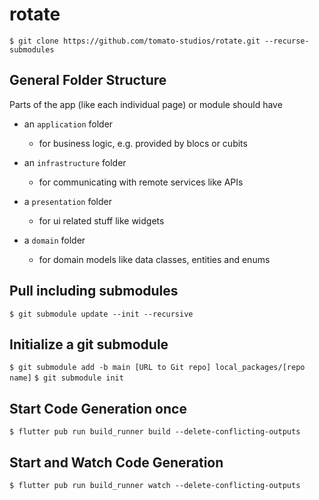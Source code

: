 # rotate

`$ git clone https://github.com/tomato-studios/rotate.git --recurse-submodules`

## General Folder Structure

Parts of the app (like each individual page) or module should have

* an `application` folder
  * for business logic, e.g. provided by blocs or cubits

* an `infrastructure` folder
  * for communicating with remote services like APIs

* a `presentation` folder
  * for ui related stuff like widgets

* a `domain` folder
  * for domain models like data classes, entities and enums

## Pull including submodules

`$ git submodule update --init --recursive`

## Initialize a git submodule

`$ git submodule add -b main [URL to Git repo] local_packages/[repo name]`
`$ git submodule init`

## Start Code Generation once

`$ flutter pub run build_runner build --delete-conflicting-outputs`

## Start and Watch Code Generation

`$ flutter pub run build_runner watch --delete-conflicting-outputs`
